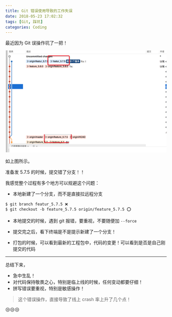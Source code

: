 ```yaml
---
title: Git 错误使用导致的工作失误
date: 2018-05-23 17:02:32
tags: [Git, 踩坑]
categories: Coding
---
```


最近因为 Git 误操作坑了一把！

![](/images/myblog/git-myfault.png)

<!-- more -->

如上图所示。

准备发 5.7.5 的时候，提交错了分支！！

我感觉整个过程有多个地方可以规避这个问题：

* 本地新建了一个分支，而不是直接拉远程分支
```
$ git branch featur_5.7.5 ❌
$ git checkout -b feature_5.7.5 origin/feature_5.7.5 ⭕️
```

* 本地提交的时候，遇到 git 报错，要重视，不要随便加 `--force`

* 提交完之后，看下终端是不是提示新建了一个分支！

* 打包的时候，可以看到最新的工程包中，代码的变更！可以看到是否是自己刚提交的代码

---
总结下来，

- 急中生乱！
- 对代码保持敬畏之心，特别是临上线的时候，任何变动都要仔细！
- 拼写错误要重视，特别是敏感操作！

> 这个错误操作，直接导致了线上 crash 率上升了几个点！

😒😒😒

